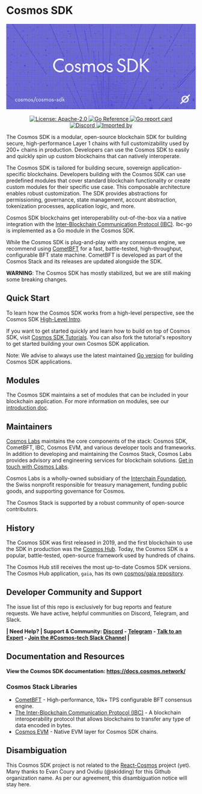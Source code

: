 <div align="left">
  <h1> Cosmos SDK </h1>
</div>

![banner](docs/static/img/banner.svg)

<div align="center">
  <a href="https://github.com/cosmos/cosmos-sdk/blob/main/LICENSE">
    <img alt="License: Apache-2.0" src="https://img.shields.io/github/license/cosmos/cosmos-sdk.svg" />
  </a>
  <a href="https://pkg.go.dev/github.com/cosmos/cosmos-sdk">
    <img src="https://pkg.go.dev/badge/github.com/cosmos/cosmos-sdk.svg" alt="Go Reference">
  </a>
  <a href="https://goreportcard.com/report/github.com/cosmos/cosmos-sdk">
    <img alt="Go report card" src="https://goreportcard.com/badge/github.com/cosmos/cosmos-sdk" />
  </a>
</div>
<div align="center">
  <a href="https://discord.com/invite/interchain">
    <img alt="Discord" src="https://img.shields.io/discord/669268347736686612.svg" />
  </a>
  <a href="https://sourcegraph.com/github.com/cosmos/cosmos-sdk?badge">
    <img alt="Imported by" src="https://sourcegraph.com/github.com/cosmos/cosmos-sdk/-/badge.svg" />
  </a>
</div>

The Cosmos SDK is a modular, open-source blockchain SDK for building secure, high-performance Layer 1 chains with full customizability used by 200+ chains in production.   Developers can use the Cosmos SDK to easily and quickly spin up custom blockchains that can natively interoperate.

The Cosmos SDK is tailored for building secure, sovereign application-specific blockchains. Developers building with the Cosmos SDK can use predefined modules that cover standard blockchain functionality or create custom modules for their specific use case. This composable architecture enables robust customization. The SDK provides abstractions for permissioning, governance, state management, account abstraction, tokenization processes, application logic, and more.

Cosmos SDK blockchains get interoperability out-of-the-box via a native integration with the [Inter-Blockchain Communication Protocol (IBC)](https://github.com/cosmos/ibc-go). Ibc-go is implemented as a Go module in the Cosmos SDK. 

While the Cosmos SDK is plug-and-play with any consensus engine, we recommend using [CometBFT](https://github.com/cometbft/cometbft) for a fast, battle-tested, high-throughput, configurable BFT state machine. CometBFT is developed as part of the Cosmos Stack and its releases are updated alongside the SDK.

**WARNING**: The Cosmos SDK has mostly stabilized, but we are still making some breaking changes.

## Quick Start

To learn how the Cosmos SDK works from a high-level perspective, see the Cosmos SDK [High-Level Intro](https://docs.cosmos.network/main/intro/overview).

If you want to get started quickly and learn how to build on top of Cosmos SDK, visit [Cosmos SDK Tutorials](https://tutorials.cosmos.network). You can also fork the tutorial's repository to get started building your own Cosmos SDK application.

Note: We advise to always use the latest maintained [Go version](https://go.dev/dl/) for building Cosmos SDK applications.

## Modules

The Cosmos SDK maintains a set of modules that can be included in your blockchain application.  For more information
on modules, see our [introduction doc](./x/README.md).

## Maintainers
[Cosmos Labs](https://cosmoslabs.io/) maintains the core components of the stack: Cosmos SDK, CometBFT, IBC, Cosmos EVM, and various developer tools and frameworks. In addition to developing and maintaining the Cosmos Stack, Cosmos Labs provides advisory and engineering services for blockchain solutions. [Get in touch with Cosmos Labs](https://www.cosmoslabs.io/contact).

Cosmos Labs is a wholly-owned subsidiary of the [Interchain Foundation](https://interchain.io/), the Swiss nonprofit responsible for treasury management, funding public goods, and supporting governance for Cosmos. 

The Cosmos Stack is supported by a robust community of open-source contributors. 

## History
The Cosmos SDK was first released in 2019, and the first blockchain to use the SDK in production was the [Cosmos Hub](https://hub.cosmos.network/main). Today, the Cosmos SDK is a popular, battle-tested, open-source framework used by hundreds of chains.

The Cosmos Hub still receives the most up-to-date Cosmos SDK versions. The Cosmos Hub application, `gaia`, has its own [cosmos/gaia repository](https://github.com/cosmos/gaia). 

## Developer Community and Support

The issue list of this repo is exclusively for bug reports and feature requests. We have active, helpful communities on Discord, Telegram, and Slack.

**| Need Help? | Support & Community: [Discord](https://discord.com/invite/interchain) - [Telegram](https://t.me/CosmosOG) - [Talk to an Expert](https://cosmos.network/interest-form) - [Join the #Cosmos-tech Slack Channel](https://forms.gle/A8jawLgB8zuL1FN36) |**

## Documentation and Resources
**View the Cosmos SDK documentation: https://docs.cosmos.network/**

### Cosmos Stack Libraries

- [CometBFT](https://github.com/cometbft/cometbft) - High-performance, 10k+ TPS configurable BFT consensus engine.
- [The Inter-Blockchain Communication Protocol (IBC)](https://github.com/cosmos/ibc-go/) - A blockchain interoperability protocol that allows blockchains to transfer any type of data encoded in bytes.
- [Cosmos EVM](https://github.com/cosmos/evm) - Native EVM layer for Cosmos SDK chains. 

## Disambiguation

This Cosmos SDK project is not related to the [React-Cosmos](https://github.com/react-cosmos/react-cosmos) project (yet). Many thanks to Evan Coury and Ovidiu (@skidding) for this Github organization name. As per our agreement, this disambiguation notice will stay here.

